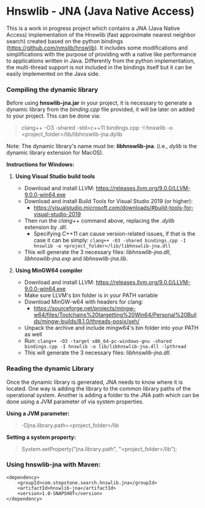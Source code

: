 # Hnswlib - JNA (Java Native Access) 

This is a work in progress project which contains a JNA (Java Native Access) implementation of the Hnswlib (fast approximate nearest neighbor search) created based on the python bindings (https://github.com/nmslib/hnswlib). It includes some modifications and simplifications with the purpose of providing with a native like performance to applications written in Java. Differently from the python implementation, the multi-thread support is not included in the bindings itself but it can be easily implemented on the Java side.

### Compiling the dynamic library

Before using **hnswlib-jna.jar** in your project, it is necessary to generate  a dynamic library from the _binding.cpp_ file provided, it will be later on added to your project. This can be done via:

> clang++ -O3 -shared -std=c++11 bindings.cpp -I hnswlib -o <project_folder>/lib/libhnswlib-jna.dylib

Note: The dynamic library's name must be: **libhnswlib-jna**.<extension> (i.e., _dylib_ is the dynamic library extension for MacOS).

__Instructions for Windows:__

1. __Using Visual Studio build tools__

	* Download and install LLVM: https://releases.llvm.org/9.0.0/LLVM-9.0.0-win64.exe
	* Download and install Build Tools for Visual Studio 2019 (or higher):   
	    * https://visualstudio.microsoft.com/downloads/#build-tools-for-visual-studio-2019
	* Then run the _clang++_ command above, replacing the _.dylib_ extension by _.dll_.
	    * Specifying C++11 can cause version-related issues, if that is the case it can be simply:
		  `clang++ -O3 -shared bindings.cpp -I hnswlib -o <project_folder>/lib/libhnswlib-jna.dll`
	* This will generate the 3 necessary files: _libhnswlib-jna.dll_, _libhnswlib-jna.exp_ and _libhnswlib-jna.lib_.

2. __Using MinGW64 compiler__

	* Download and install LLVM: https://releases.llvm.org/9.0.0/LLVM-9.0.0-win64.exe
	* Make sure LLVM's bin folder is in your PATH variable
	* Download MinGW-w64 with headers for clang: 
		* https://sourceforge.net/projects/mingw-w64/files/Toolchains%20targetting%20Win64/Personal%20Builds/mingw-builds/8.1.0/threads-posix/seh/
	* Unpack the archive and include mingw64's bin folder into your PATH as well
	* Run:
	`clang++ -O3 -target x86_64-pc-windows-gnu -shared bindings.cpp -I hnswlib -o lib/libhnswlib-jna.dll -lpthread`
	* This will generate the 3 necessary files: _libhnswlib-jna.dll_.


### Reading the dynamic Library

Once the dynamic library is generated, JNA needs to know where it is located. One way is adding the library to the common library paths of the operational system. Another is adding a folder to the JNA path which can be done using a JVM parameter of via system properties.

__Using a JVM parameter:__

> -Djna.library.path=<project_folder>/lib

__Setting a system property:__

> System.setProperty("jna.library.path", "<project_folder>/lib");

### Using hnswlib-jna with Maven:

```
<dependency>
    <groupId>com.stepstone.search.hnswlib.jna</groupId>
    <artifactId>hnswlib-jna</artifactId>
    <version>1.0-SNAPSHOT</version>
</dependency>
```